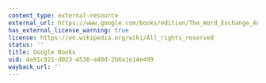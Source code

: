 ```yaml
---
content_type: external-resource
external_url: https://www.google.com/books/edition/The_Word_Exchange_Anglo_Saxon_Poems_in_T/qEWVeKy3vtMC?hl=en&gbpv=1
has_external_license_warning: true
license: https://en.wikipedia.org/wiki/All_rights_reserved
status: ''
title: Google Books
uid: 4a91c921-d023-4530-a40d-2b6a1e14e499
wayback_url: ''
---
```


